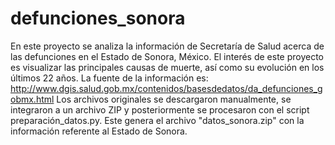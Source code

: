 # defunciones_sonora
En este proyecto se analiza la información de Secretaría de Salud acerca de las defunciones en el Estado de Sonora, México.
El interés de este proyecto es visualizar las principales causas de muerte, así como su evolución en los últimos 22 años.
La fuente de la información es: http://www.dgis.salud.gob.mx/contenidos/basesdedatos/da_defunciones_gobmx.html
Los archivos originales se descargaron manualmente, se integraron a un archivo ZIP y posteriormente se procesaron con el script preparación_datos.py. Este genera el archivo "datos_sonora.zip" con la información referente al Estado de Sonora.
